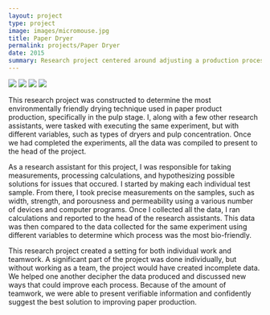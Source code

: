 ```yaml
---
layout: project
type: project
image: images/micromouse.jpg
title: Paper Dryer
permalink: projects/Paper Dryer
date: 2015
summary: Research project centered around adjusting a production process to make it more environmentally friendly.
---
```


<div class="ui small rounded images">
  <img class="ui image" src="../images/micromouse-robot.png">
  <img class="ui image" src="../images/micromouse-robot-2.jpg">
  <img class="ui image" src="../images/micromouse.jpg">
  <img class="ui image" src="../images/micromouse-circuit.png">
</div>


This research project was constructed to determine the most environmentally friendly drying technique used in paper product production, specifically in the pulp stage. I, along with a few other research assistants, were tasked with executing the same experiment, but with different variables, such as types of dryers and pulp concentration. Once we had completed the experiments, all the data was compiled to present to the head of the project.

As a research assistant for this project, I was responsible for taking measurements, processing calculations, and hypothesizing possible solutions for issues that occured. I started by making each individual test sample. From there, I took precise measurements on the samples, such as width, strength, and porousness and permeability using a various number of devices and computer programs. Once I collected all the data, I ran calculations and reported to the head of the research assistants. This data was then compared to the data collected for the same experiment using different variables to determine which process was the most bio-friendly.

This research project created a setting for both individual work and teamwork. A significant part of the project was done individually, but without working as a team, the project would have created incomplete data. We helped one another decipher the data produced and discussed new ways that could improve each process. Because of the amount of teamwork, we were able to present verifiable information and confidently suggest the best solution to improving paper production.

